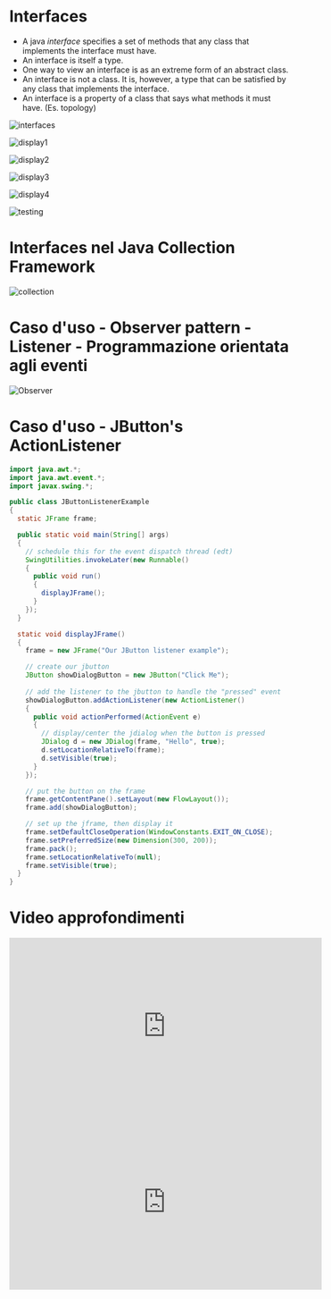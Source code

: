 # Interfaces

 - A java *interface* specifies a set of methods that any class that implements the interface must have.
 - An interface is itself a type.
 - One way to view an interface is as an extreme form of an abstract class.
 - An interface is not a class. It is, however, a type that can be satisfied by any class that implements the interface.
 - An interface is a property of a class that says what methods it must have. (Es. topology)

 
![interfaces](img/interfaces.png "interfaces")


![display1](img/diplay1.png "display1")


![display2](img/diplay2.png "display2")


![display3](img/diplay3.png "display3")


![display4](img/display4.png "display4")

![testing](img/testint.png "testing")


# Interfaces nel Java Collection Framework

![collection](img/collections.png "collection")

# Caso d'uso - Observer pattern - Listener - Programmazione orientata agli eventi

![Observer](img/observer.png "Observer")

# Caso d'uso - JButton's ActionListener
``` java
import java.awt.*;
import java.awt.event.*;
import javax.swing.*;

public class JButtonListenerExample
{
  static JFrame frame;

  public static void main(String[] args)
  {
    // schedule this for the event dispatch thread (edt)
    SwingUtilities.invokeLater(new Runnable()
    {
      public void run()
      {
        displayJFrame();
      }
    });
  }

  static void displayJFrame()
  {
    frame = new JFrame("Our JButton listener example");

    // create our jbutton
    JButton showDialogButton = new JButton("Click Me");
    
    // add the listener to the jbutton to handle the "pressed" event
    showDialogButton.addActionListener(new ActionListener()
    {
      public void actionPerformed(ActionEvent e)
      {
        // display/center the jdialog when the button is pressed
        JDialog d = new JDialog(frame, "Hello", true);
        d.setLocationRelativeTo(frame);
        d.setVisible(true);
      }
    });

    // put the button on the frame
    frame.getContentPane().setLayout(new FlowLayout());
    frame.add(showDialogButton);

    // set up the jframe, then display it
    frame.setDefaultCloseOperation(WindowConstants.EXIT_ON_CLOSE);
    frame.setPreferredSize(new Dimension(300, 200));
    frame.pack();
    frame.setLocationRelativeTo(null);
    frame.setVisible(true);
  }
}
```


# Video approfondimenti

<iframe width="560" height="315" src="https://www.youtube.com/embed/f8vh966cOcw" frameborder="0" allow="accelerometer; autoplay; encrypted-media; gyroscope; picture-in-picture" allowfullscreen></iframe>


<iframe width="560" height="315" src="https://www.youtube.com/embed/1PPDoAKbaNA" frameborder="0" allow="accelerometer; autoplay; encrypted-media; gyroscope; picture-in-picture" allowfullscreen></iframe>